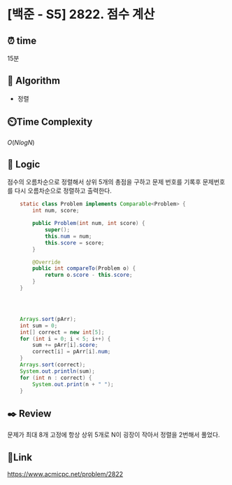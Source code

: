 # [백준 - S5] 2822. 점수 계산

## ⏰ **time**

15분

## :pushpin: **Algorithm**

- 정렬

## ⏲️**Time Complexity**

$O(NlogN)$

## :round_pushpin: **Logic**

점수의 오름차순으로 정렬해서 상위 5개의 총점을 구하고 문제 번호를 기록후 문제번호를 다시 오름차순으로 정렬하고 출력한다.

```java
	static class Problem implements Comparable<Problem> {
		int num, score;

		public Problem(int num, int score) {
			super();
			this.num = num;
			this.score = score;
		}

		@Override
		public int compareTo(Problem o) {
			return o.score - this.score;
		}
	}




	Arrays.sort(pArr);
	int sum = 0;
	int[] correct = new int[5];
	for (int i = 0; i < 5; i++) {
		sum += pArr[i].score;
		correct[i] = pArr[i].num;
	}
	Arrays.sort(correct);
	System.out.println(sum);
	for (int n : correct) {
		System.out.print(n + " ");
	}
```

## :black_nib: **Review**

문제가 최대 8개 고정에 항상 상위 5개로 N이 굉장이 작아서 정렬을 2번해서 풀었다.

## 📡**Link**

https://www.acmicpc.net/problem/2822
